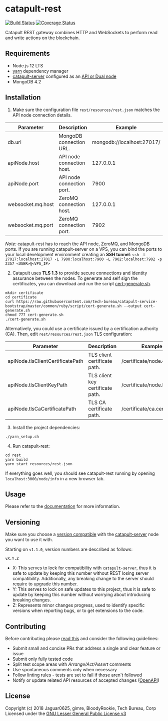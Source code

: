 # catapult-rest

[![Build Status](https://api.travis-ci.com/nemtech/catapult-rest.svg?branch=main)](https://travis-ci.com/nemtech/catapult-rest)
[![Coverage Status](https://coveralls.io/repos/github/nemtech/catapult-rest/badge.svg?branch=main)](https://coveralls.io/github/nemtech/catapult-rest?branch=main)

Catapult REST gateway combines HTTP and WebSockets to perform read and write actions on the blockchain.

## Requirements

- Node.js 12 LTS
- [yarn][yarn] dependency manager
- [catapult-server][catapult-server] configured as an [API or Dual node][api-node]
- MongoDB 4.2

## Installation

1. Make sure the configuration file ``rest/resources/rest.json`` matches the API node connection details.

| Parameter | Description | Example  |
|-|-|-|
| db.url | MongoDB connection URL. | mongodb://localhost:27017/ |
| apiNode.host | API node connection host. | 127.0.0.1 |
| apiNode.port | API node connection port. | 7900 |
| websocket.mq.host | ZeroMQ connection host. |  127.0.0.1 |
| websocket.mq.port | ZeroMQ connection port. |  7902 |

*Note:* catapult-rest has to reach the API node, ZeroMQ, and MongoDB ports. If you are running catapult-server on a VPS, you can bind the ports to your local development environment creating an **SSH tunnel**: ``ssh -L 27017:localhost:27017 -L 7900:localhost:7900 -L 7902:localhost:7902 -p 2357 <USER>@<VPS_IP>``

2. Catapult uses **TLS 1.3** to provide secure connections and identity assurance between the nodes.
To generate and self sign the certificates, you can download and run the script [cert-generate.sh](https://github.com/tech-bureau/catapult-service-bootstrap/blob/master/common/ruby/script/cert-generate.sh).

```ssh
mkdir certificate
cd certificate
curl https://raw.githubusercontent.com/tech-bureau/catapult-service-bootstrap/master/common/ruby/script/cert-generate.sh --output cert-generate.sh
chmod 777 cert-generate.sh
./cert-generate.sh
```
Alternatively, you could use a certificate issued by a certification authority (CA).
Then, edit ``rest/resources/rest.json`` TLS configuration:

| Parameter | Description | Example  |
|-|-|-|
| apiNode.tlsClientCertificatePath | TLS client certificate path. | /certificate/node.crt.pem |
| apiNode.tlsClientKeyPath | TLS client key certificate path.  | /certificate/node.key.pem |
| apiNode.tlsCaCertificatePath| TLS CA certificate path. | /certificate/ca.cert.pem |

3. Install the project dependencies:

```
./yarn_setup.sh
```

4. Run catapult-rest:

```
cd rest
yarn build
yarn start resources/rest.json
```

If everything goes well, you should see catapult-rest running by opening ``localhost:3000/node/info`` in a new browser tab.

## Usage

Please refer to the [documentation](https://nemtech.github.io/api.html) for more information.

## Versioning

Make sure you choose a [version compatible](COMPATIBILITY.md) with the [catapult-server][catapult-server] node you want to use it with.

Starting on `v1.1.0`, version numbers are described as follows:

`vX.Y.Z`

- X: This serves to lock for compatibility with `catapult-server`, thus it is safe to update by keeping this number without REST
losing server compatibility. Additionally, any breaking change to the server should require to upgrade this number.
- Y: This serves to lock on safe updates to this project, thus it is safe to update by keeping this number without worrying about
introducing breaking changes.
- Z: Represents minor changes progress, used to identify specific versions when reporting bugs, or to get extensions to the code.

## Contributing

Before contributing please [read this](CONTRIBUTING.md) and consider the following guidelines:
- Submit small and concise PRs that address a single and clear feature or issue
- Submit only fully tested code
- Split test scope areas with _Arrange/Act/Assert_ comments
- Use spontaneous comments only when necessary
- Follow linting rules - tests are set to fail if those aren't followed
- Notify or update related API resources of accepted changes ([OpenAPI](https://github.com/nemtech/symbol-openapi))

## License

Copyright (c) 2018 Jaguar0625, gimre, BloodyRookie, Tech Bureau, Corp Licensed under the [GNU Lesser General Public License v3](LICENSE)

[yarn]: https://yarnpkg.com/lang/en/
[catapult-server]: https://github.com/nemtech/catapult-server
[api-node]: https://nemtech.github.io/server.html#installation
